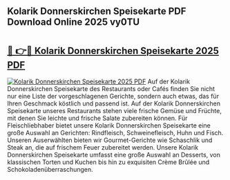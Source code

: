## Kolarik Donnerskirchen Speisekarte PDF Download Online 2025 vy0TU

# <h2><a href="http://gc91wo.nevu.top/?p=Kolarik+Donnerskirchen+Speisekarte">🔗 👉🔴 Kolarik Donnerskirchen Speisekarte 2025 PDF</a></h2>

[![Kolarik Donnerskirchen Speisekarte 2025 PDF](https://i.imgur.com/dBaPXMq.png)](http://gc91wo.nevu.top/?p=Kolarik+Donnerskirchen+Speisekarte)
Auf der Kolarik Donnerskirchen Speisekarte des Restaurants oder Cafés finden Sie nicht nur eine Liste der vorgeschlagenen Gerichte, sondern auch etwas, das für Ihren Geschmack köstlich und passend ist. Auf der Kolarik Donnerskirchen Speisekarte unseres Restaurants stehen viele frische Gemüse und Früchte, mit denen Sie leichte und frische Salate zubereiten können. Für Fleischliebhaber bietet unsere Kolarik Donnerskirchen Speisekarte eine große Auswahl an Gerichten: Rindfleisch, Schweinefleisch, Huhn und Fisch. Unseren Auserwählten bieten wir Gourmet-Gerichte wie Schaschlik und Steak an, die auf frischem Feuer zubereitet werden. Unsere Kolarik Donnerskirchen Speisekarte umfasst eine große Auswahl an Desserts, von klassischen Torten und Kuchen bis hin zu exquisiten Crème Brûlée und Schokoladenüberraschungen.
